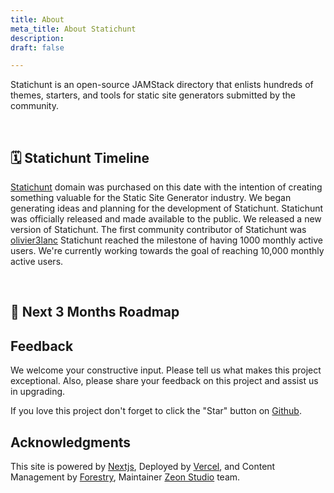 ```yaml
---
title: About
meta_title: About Statichunt
description: 
draft: false

---
```

Statichunt is an open-source JAMStack directory that enlists hundreds of themes, starters, and tools for static site generators submitted by the community.

<br/>

## 🗓️ Statichunt Timeline

<Timeline>

<Event date="" title=" 🌐 Domain Purchased - 11th December 2019  "> <a href="https://statichunt.com/" target="_blank">Statichunt</a> domain was purchased on this date with the intention of creating something valuable for the Static Site Generator industry. </Event>
<Event date="" title=" 💡 Idea Generation and Planning - 20th September 2021 "> We began generating ideas and planning for the development of Statichunt. </Event>
<Event date="" title=" 🚀 Launched Statichunt - 10th January 2022 ">Statichunt was officially released and made available to the public. </Event>
<Event date="" title=" 🚀  NextJs Version Released - 1st September 2022 "> We released a new version of Statichunt. </Event>
<Event date="" title=" 🪄 First Contributor - 6th September 2022 "> The first community contributor of Statichunt was <a href="https://github.com/olivier3lanc" target="_blank">olivier3lanc</a>   </Event>
<Event date="" title=" 🏆 1,000 Monthly Users Milestone - 29th January 2023 "> Statichunt reached the milestone of having 1000 monthly active users. </Event>
<Event date="" title=" 🎯 10,000 Monthly Users Milestone (Loading....)  ">We're currently working towards the goal of reaching 10,000 monthly active users.</Event>

</Timeline>

<br/>

## 🎯 Next 3 Months Roadmap

<Timeline>

<Event date="" title=" 🖼️  500+ High-Quality JAMStack Themes"> </Event>
<Event date="" title=" ⚙️  200+ JAMStack Tools & Resources "> </Event>
<Event date="" title=" 🖼️  Release 3 High-Quality JAMStack Themes Made By Statichunt Team "> </Event>
<Event date="" title=" 💡 200+ JAMStack Example Websites "> </Event>
<Event date="" title=" ✍️ Introduce Blog"> </Event>
<Event date="" title=" 🔍 Introduce Search Functionality"> </Event>
<Event date="" title=" 🚀 Launch on Producthunt"> </Event>

</Timeline>

## Feedback

We welcome your constructive input. Please tell us what makes this project exceptional. Also, please share your feedback on this project and assist us in upgrading.

If you love this project don't forget to click the "Star" button on [Github](https://github.com/statichunt/statichunt).

## Acknowledgments

This site is powered by <a href="https://nextjs.org/" target="_blank" rel="nofollow noopener noreferrer">Nextjs</a>, Deployed by <a href="https://vercel.com/" target="_blank" rel="nofollow noopener noreferrer">Vercel</a>, and Content Management by <a href="https://forestry.io/" target="_blank" rel="nofollow noopener noreferrer">Forestry</a>, Maintainer <a href="https://zeon.studio/" target="_blank">Zeon Studio</a> team.
